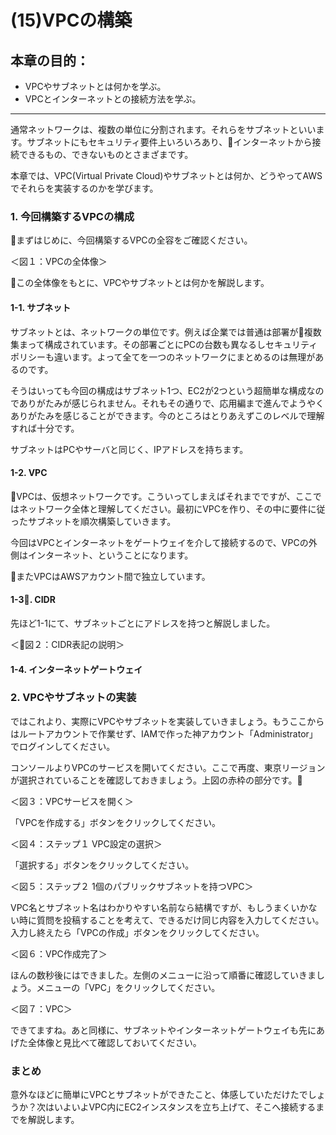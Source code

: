 # (15)VPCの構築

## 本章の目的：

- VPCやサブネットとは何かを学ぶ。
- VPCとインターネットとの接続方法を学ぶ。

***

通常ネットワークは、複数の単位に分割されます。それらをサブネットといいます。サブネットにもセキュリティ要件上いろいろあり、インターネットから接続できるもの、できないものとさまざまです。

本章では、VPC(Virtual Private Cloud)やサブネットとは何か、どうやってAWSでそれらを実装するのかを学びます。

### 1. 今回構築するVPCの構成

まずはじめに、今回構築するVPCの全容をご確認ください。

＜図１：VPCの全体像＞

この全体像をもとに、VPCやサブネットとは何かを解説します。

#### 1-1. サブネット

サブネットとは、ネットワークの単位です。例えば企業では普通は部署が複数集まって構成されています。その部署ごとにPCの台数も異なるしセキュリティポリシーも違います。よって全てを一つのネットワークにまとめるのは無理があるのです。

そうはいっても今回の構成はサブネット1つ、EC2が2つという超簡単な構成なのでありがたみが感じられません。それもその通りで、応用編まで進んでようやくありがたみを感じることができます。今のところはとりあえずこのレベルで理解すれば十分です。

サブネットはPCやサーバと同じく、IPアドレスを持ちます。

#### 1-2. VPC

VPCは、仮想ネットワークです。こういってしまえばそれまでですが、ここではネットワーク全体と理解してください。最初にVPCを作り、その中に要件に従ったサブネットを順次構築していきます。

今回はVPCとインターネットをゲートウェイを介して接続するので、VPCの外側はインターネット、ということになります。

またVPCはAWSアカウント間で独立しています。

#### 1-3. CIDR

先ほど1-1にて、サブネットごとにアドレスを持つと解説しました。

＜図２：CIDR表記の説明＞

#### 1-4. インターネットゲートウェイ


### 2. VPCやサブネットの実装

ではこれより、実際にVPCやサブネットを実装していきましょう。もうここからはルートアカウントで作業せず、IAMで作った神アカウント「Administrator」でログインしてください。

コンソールよりVPCのサービスを開いてください。ここで再度、東京リージョンが選択されていることを確認しておきましょう。上図の赤枠の部分です。

＜図３：VPCサービスを開く＞

「VPCを作成する」ボタンをクリックしてください。

＜図４：ステップ１ VPC設定の選択＞

「選択する」ボタンをクリックしてください。

＜図５：ステップ２ 1個のパブリックサブネットを持つVPC＞

VPC名とサブネット名はわかりやすい名前なら結構ですが、もしうまくいかない時に質問を投稿することを考えて、できるだけ同じ内容を入力してください。入力し終えたら「VPCの作成」ボタンをクリックしてください。

＜図６：VPC作成完了＞

ほんの数秒後にはできました。左側のメニューに沿って順番に確認していきましょう。メニューの「VPC」をクリックしてください。

＜図７：VPC＞

できてますね。あと同様に、サブネットやインターネットゲートウェイも先にあげた全体像と見比べて確認しておいてください。

### まとめ

意外なほどに簡単にVPCとサブネットができたこと、体感していただけたでしょうか？次はいよいよVPC内にEC2インスタンスを立ち上げて、そこへ接続するまでを解説します。

